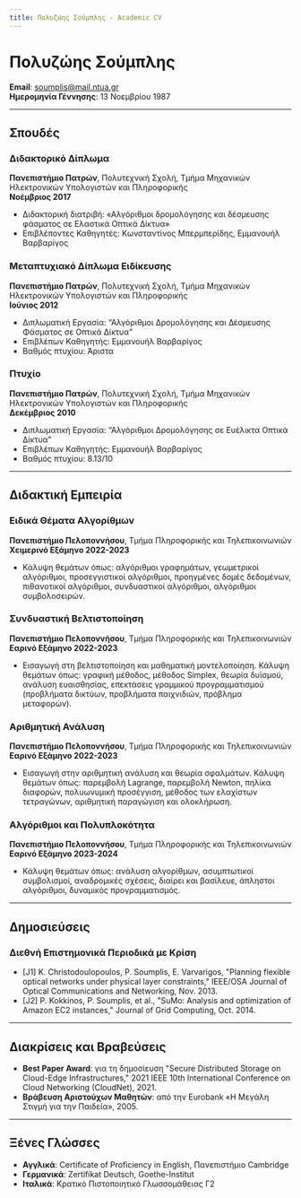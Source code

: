 ```yaml
---
title: Πολυζώης Σούμπλης - Academic CV
---
```


# Πολυζώης Σούμπλης

**Email**: [soumplis@mail.ntua.gr](mailto:soumplis@mail.ntua.gr)  
**Ημερομηνία Γέννησης**: 13 Νοεμβρίου 1987  

---

## Σπουδές

### Διδακτορικό Δίπλωμα  
**Πανεπιστήμιο Πατρών**, Πολυτεχνική Σχολή, Τμήμα Μηχανικών Ηλεκτρονικών Υπολογιστών και Πληροφορικής  
**Νοέμβριος 2017**  
- Διδακτορική διατριβή: «Αλγόριθμοι δρομολόγησης και δέσμευσης φάσματος σε Ελαστικά Οπτικά Δίκτυα»  
- Επιβλέποντες Καθηγητές: Κωνσταντίνος Μπερμπερίδης, Εμμανουήλ Βαρβαρίγος

### Μεταπτυχιακό Δίπλωμα Ειδίκευσης  
**Πανεπιστήμιο Πατρών**, Πολυτεχνική Σχολή, Τμήμα Μηχανικών Ηλεκτρονικών Υπολογιστών και Πληροφορικής  
**Ιούνιος 2012**  
- Διπλωματική Εργασία: “Αλγόριθμοι Δρομολόγησης και Δέσμευσης Φάσματος σε Οπτικά Δίκτυα”  
- Επιβλέπων Καθηγητής: Εμμανουήλ Βαρβαρίγος  
- Βαθμός πτυχίου: Άριστα

### Πτυχίο  
**Πανεπιστήμιο Πατρών**, Πολυτεχνική Σχολή, Τμήμα Μηχανικών Ηλεκτρονικών Υπολογιστών και Πληροφορικής  
**Δεκέμβριος 2010**  
- Διπλωματική Εργασία: “Αλγόριθμοι Δρομολόγησης σε Ευέλικτα Οπτικά Δίκτυα”  
- Επιβλέπων Καθηγητής: Εμμανουήλ Βαρβαρίγος  
- Βαθμός πτυχίου: 8.13/10

---

## Διδακτική Εμπειρία

### Ειδικά Θέματα Αλγορίθμων  
**Πανεπιστήμιο Πελοποννήσου**, Τμήμα Πληροφορικής και Τηλεπικοινωνιών  
**Χειμερινό Εξάμηνο 2022-2023**  
- Κάλυψη θεμάτων όπως: αλγόριθμοι γραφημάτων, γεωμετρικοί αλγόριθμοι, προσεγγιστικοί αλγόριθμοι, προηγμένες δομές δεδομένων, πιθανοτικοί αλγόριθμοι, συνδυαστικοί αλγόριθμοι, αλγόριθμοι συμβολοσειρών.  

### Συνδυαστική Βελτιστοποίηση  
**Πανεπιστήμιο Πελοποννήσου**, Τμήμα Πληροφορικής και Τηλεπικοινωνιών  
**Εαρινό Εξάμηνο 2022-2023**  
- Εισαγωγή στη βελτιστοποίηση και μαθηματική μοντελοποίηση. Κάλυψη θεμάτων όπως: γραφική μέθοδος, μέθοδος Simplex, θεωρία δυϊσμού, ανάλυση ευαισθησίας, επεκτάσεις γραμμικού προγραμματισμού (προβλήματα δικτύων, προβλήματα παιχνιδιών, πρόβλημα μεταφορών).

### Αριθμητική Ανάλυση  
**Πανεπιστήμιο Πελοποννήσου**, Τμήμα Πληροφορικής και Τηλεπικοινωνιών  
**Εαρινό Εξάμηνο 2022-2023**  
- Εισαγωγή στην αριθμητική ανάλυση και θεωρία σφαλμάτων. Κάλυψη θεμάτων όπως: παρεμβολή Lagrange, παρεμβολή Newton, πηλίκα διαφορών, πολυωνυμική προσέγγιση, μέθοδος των ελαχίστων τετραγώνων, αριθμητική παραγώγιση και ολοκλήρωση.

### Αλγόριθμοι και Πολυπλοκότητα  
**Πανεπιστήμιο Πελοποννήσου**, Τμήμα Πληροφορικής και Τηλεπικοινωνιών  
**Εαρινό Εξάμηνο 2023-2024**  
- Κάλυψη θεμάτων όπως: ανάλυση αλγορίθμων, ασυμπτωτικοί συμβολισμοί, αναδρομικές σχέσεις, διαίρει και βασίλευε, άπληστοι αλγόριθμοι, δυναμικός προγραμματισμός.

---

## Δημοσιεύσεις

### Διεθνή Επιστημονικά Περιοδικά με Κρίση

- [J1] K. Christodoulopoulos, P. Soumplis, E. Varvarigos, "Planning flexible optical networks under physical layer constraints," IEEE/OSA Journal of Optical Communications and Networking, Nov. 2013.
- [J2] P. Kokkinos, P. Soumplis, et al., "SuMo: Analysis and optimization of Amazon EC2 instances," Journal of Grid Computing, Oct. 2014.

---

## Διακρίσεις και Βραβεύσεις

- **Best Paper Award**: για τη δημοσίευση "Secure Distributed Storage on Cloud-Edge Infrastructures," 2021 IEEE 10th International Conference on Cloud Networking (CloudNet), 2021.
- **Βράβευση Αριστούχων Μαθητών**: από την Eurobank «Η Μεγάλη Στιγμή για την Παιδεία», 2005.

---

## Ξένες Γλώσσες

- **Αγγλικά**: Certificate of Proficiency in English, Πανεπιστήμιο Cambridge  
- **Γερμανικά**: Zertifikat Deutsch, Goethe-Institut  
- **Ιταλικά**: Κρατικό Πιστοποιητικό Γλωσσομάθειας Γ2
